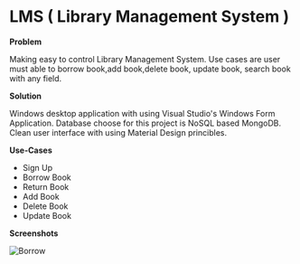 # LMS ( Library Management System ) 


**Problem**

Making easy to control Library Management System. Use cases are user must able to borrow book,add
book,delete book, update book, search book with any field.

**Solution**

Windows desktop application with using Visual Studio's Windows Form Application. Database choose for this
project is NoSQL based MongoDB. Clean user interface with using Material Design princibles.

**Use-Cases**

- Sign Up
- Borrow Book
- Return Book
- Add Book
- Delete Book
- Update Book

**Screenshots**

![Borrow](https://drive.google.com/file/d/10ICMow16pQ9tRgDNl281wgNjB3WisrLW/view?usp=sharing "Borrow A Book")

